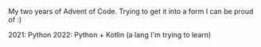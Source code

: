 My two years of Advent of Code.
Trying to get it into a form I can be proud of :)

2021: Python
2022: Python + Kotlin (a lang I'm trying to learn)